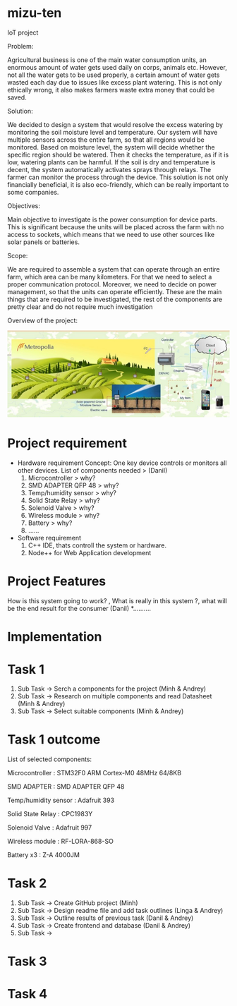 # mizu-ten
IoT project


Problem:

Agricultural business is one of the main water consumption units, an enormous amount of water gets used daily on corps, animals etc. However, not all the water gets to be used properly, a certain amount of water gets wasted each day due to issues like excess plant watering. This is not only ethically wrong, it also makes farmers waste extra money that could be saved.

Solution:

We decided to design a system that would resolve the excess watering by monitoring the soil moisture level and temperature. Our system will have multiple sensors across the entire farm, so that all regions would be monitored. Based on moisture level, the system will decide whether the specific region should be watered. Then it checks the temperature, as if it is low, watering plants can be harmful. If the soil is dry and temperature is decent, the system automatically activates sprays through relays. The farmer can monitor the process through the device. This solution is not only financially beneficial, it is also eco-friendly, which can be really important to some companies. 

Objectives:

Main objective to investigate is the power consumption for device parts. This is significant because the units will be placed across the farm with no access to sockets, which means that we need to use other sources like solar panels or batteries.  

Scope:

We are required to assemble a system that can operate through an entire farm, which area can be many kilometers. For that we need to select a proper communication protocol. Moreover, we need to decide on power management, so that the units can operate efficiently. These are the main things that are required to be investigated, the rest of the components are pretty clear and do not require much investigation

Overview of the project:

![](images/pic.jpg)
# Project requirement
  * Hardware requirement
    Concept: One key device controls or monitors all other devices.
    List of components  needed > (Danil)
     1. Microcontroller > why?
     2. SMD ADAPTER QFP 48  > why?
     3. Temp/humidity sensor  > why?
     4. Solid State Relay   > why? 
     5. Solenoid Valve    > why?    
     6. Wireless module   > why?  
     7. Battery      > why?
     8. ......   
  * Software requirement
     1. C++ IDE, thats controll the system or hardware.
     2. Node++ for Web Application development 
# Project Features 
  How is this system going to work? , What is really in this system ?, what will be the end result for the consumer   (Danil)
  *..........

# Implementation 

# Task 1
  1. Sub Task -> Serch a components for the project (Minh & Andrey)
  2. Sub Task -> Research on multiple components and read Datasheet (Minh & Andrey)
  3. Sub Task -> Select suitable components (Minh & Andrey)
# Task 1 outcome
List of selected components:

Microcontroller      : STM32F0 ARM Cortex-M0 48MHz 64/8KB

SMD ADAPTER          : SMD ADAPTER QFP 48

Temp/humidity sensor : Adafruit 393

Solid State Relay    : CPC1983Y

Solenoid Valve       : Adafruit 997

Wireless module      : RF-LORA-868-SO

Battery         x3   : Z-A 4000JM 

# Task 2
  1. Sub Task -> Create GitHub project (Minh)
  2. Sub Task -> Design readme file and add task outlines (Linga & Andrey)
  3. Sub Task -> Outline results of previous task (Danil & Andrey)
  4. Sub Task -> Create frontend and database (Danil & Andrey)
  5. Sub Task ->

# Task 3


# Task 4
